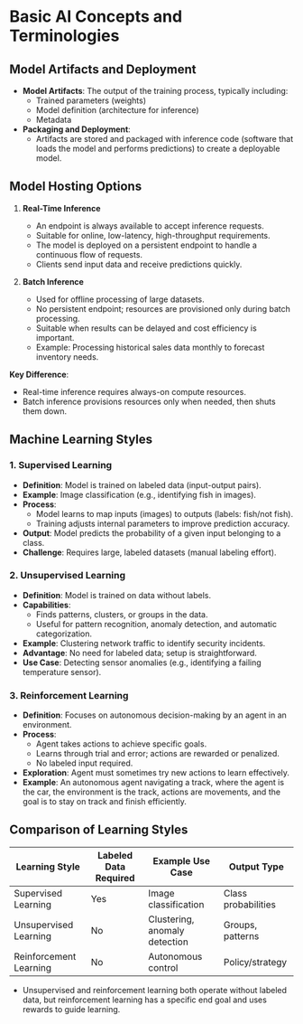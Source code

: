 # Basic AI Concepts and Terminologies

## Model Artifacts and Deployment

- **Model Artifacts**: The output of the training process, typically including:
  - Trained parameters (weights)
  - Model definition (architecture for inference)
  - Metadata
- **Packaging and Deployment**:
  - Artifacts are stored and packaged with inference code (software that loads the model and performs predictions) to create a deployable model.

## Model Hosting Options

1. **Real-Time Inference**
   - An endpoint is always available to accept inference requests.
   - Suitable for online, low-latency, high-throughput requirements.
   - The model is deployed on a persistent endpoint to handle a continuous flow of requests.
   - Clients send input data and receive predictions quickly.

2. **Batch Inference**
   - Used for offline processing of large datasets.
   - No persistent endpoint; resources are provisioned only during batch processing.
   - Suitable when results can be delayed and cost efficiency is important.
   - Example: Processing historical sales data monthly to forecast inventory needs.

**Key Difference**:
- Real-time inference requires always-on compute resources.
- Batch inference provisions resources only when needed, then shuts them down.

## Machine Learning Styles

### 1. Supervised Learning

- **Definition**: Model is trained on labeled data (input-output pairs).
- **Example**: Image classification (e.g., identifying fish in images).
- **Process**:
  - Model learns to map inputs (images) to outputs (labels: fish/not fish).
  - Training adjusts internal parameters to improve prediction accuracy.
- **Output**: Model predicts the probability of a given input belonging to a class.
- **Challenge**: Requires large, labeled datasets (manual labeling effort).

### 2. Unsupervised Learning

- **Definition**: Model is trained on data without labels.
- **Capabilities**:
  - Finds patterns, clusters, or groups in the data.
  - Useful for pattern recognition, anomaly detection, and automatic categorization.
- **Example**: Clustering network traffic to identify security incidents.
- **Advantage**: No need for labeled data; setup is straightforward.
- **Use Case**: Detecting sensor anomalies (e.g., identifying a failing temperature sensor).

### 3. Reinforcement Learning

- **Definition**: Focuses on autonomous decision-making by an agent in an environment.
- **Process**:
  - Agent takes actions to achieve specific goals.
  - Learns through trial and error; actions are rewarded or penalized.
  - No labeled input required.
- **Exploration**: Agent must sometimes try new actions to learn effectively.
- **Example**: An autonomous agent navigating a track, where the agent is the car, the environment is the track, actions are movements, and the goal is to stay on track and finish efficiently.

## Comparison of Learning Styles

| Learning Style         | Labeled Data Required | Example Use Case                | Output Type         |
|-----------------------|----------------------|---------------------------------|---------------------|
| Supervised Learning   | Yes                  | Image classification            | Class probabilities |
| Unsupervised Learning | No                   | Clustering, anomaly detection   | Groups, patterns    |
| Reinforcement Learning| No                   | Autonomous control              | Policy/strategy     |

- Unsupervised and reinforcement learning both operate without labeled data, but reinforcement learning has a specific end goal and uses rewards to guide learning.